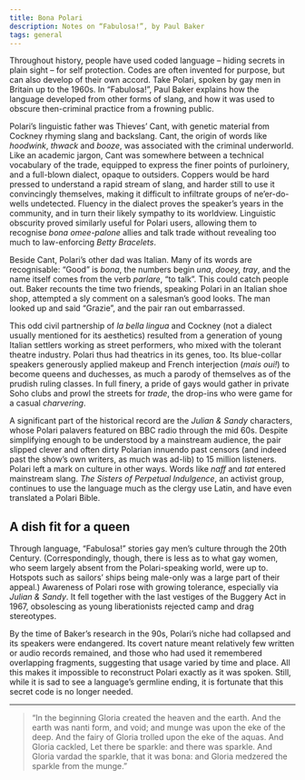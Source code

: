 ```yaml
---
title: Bona Polari
description: Notes on “Fabulosa!”, by Paul Baker
tags: general
---
```


Throughout history, people have used coded language – hiding secrets in plain sight – for self protection. Codes are often invented for purpose, but can also develop of their own accord. Take Polari, spoken by gay men in Britain up to the 1960s. In “Fabulosa!”, Paul Baker explains how the language developed from other forms of slang, and how it was used to obscure then-criminal practice from a frowning public.

Polari’s linguistic father was Thieves’ Cant, with genetic material from Cockney rhyming slang and backslang. Cant, the origin of words like _hoodwink_, _thwack_ and _booze_, was associated with the criminal underworld. Like an academic jargon, Cant was somewhere between a technical vocabulary of the trade, equipped to express the finer points of purloinery, and a full-blown dialect, opaque to outsiders. Coppers would be hard pressed to understand a rapid stream of slang, and harder still to use it convincingly themselves, making it difficult to infiltrate groups of ne’er-do-wells undetected. Fluency in the dialect proves the speaker’s years in the community, and in turn their likely sympathy to its worldview. Linguistic obscurity proved similarly useful for Polari users, allowing them to recognise _bona omee-palone_ allies and talk trade without revealing too much to law-enforcing _Betty Bracelets_.

Beside Cant, Polari’s other dad was Italian. Many of its words are recognisable: “Good” is _bona_, the numbers begin _una_, _dooey,_ _tray_, and the name itself comes from the verb _parlare_, “to talk”. This could catch people out. Baker recounts the time two friends, speaking Polari in an Italian shoe shop, attempted a sly comment on a salesman’s good looks. The man looked up and said “Grazie”, and the pair ran out embarrassed.

This odd civil partnership of _la bella lingua_ and Cockney (not a dialect usually mentioned for its aesthetics) resulted from a generation of young Italian settlers working as street performers, who mixed with the tolerant theatre industry. Polari thus had theatrics in its genes, too. Its blue-collar speakers generously applied makeup and French interjection (_mais oui!_) to become queens and duchesses, as much a parody of themselves as of the prudish ruling classes. In full finery, a pride of gays would gather in private Soho clubs and prowl the streets for _trade_, the drop-ins who were game for a casual _charvering_.

A significant part of the historical record are the _Julian & Sandy_ characters, whose Polari palavers featured on BBC radio through the mid 60s. Despite simplifying enough to be understood by a mainstream audience, the pair slipped clever and often dirty Polarian innuendo past censors (and indeed past the show’s own writers, as much was ad-lib) to 15 million listeners. Polari left a mark on culture in other ways. Words like _naff_ and _tat_ entered mainstream slang. _The Sisters of Perpetual Indulgence_, an activist group, continues to use the language much as the clergy use Latin, and have even translated a Polari Bible.


## A dish fit for a queen

Through language, “Fabulosa!” stories gay men’s culture through the 20th Century. (Correspondingly, though, there is less as to what gay women, who seem largely absent from the Polari-speaking world, were up to. Hotspots such as sailors’ ships being male-only was a large part of their appeal.) Awareness of Polari rose with growing tolerance, especially via _Julian & Sandy_. It fell together with the last vestiges of the Buggery Act in 1967, obsolescing as young liberationists rejected camp and drag stereotypes.

By the time of Baker’s research in the 90s, Polari’s niche had collapsed and its speakers were endangered. Its covert nature meant relatively few written or audio records remained, and those who had used it remembered overlapping fragments, suggesting that usage varied by time and place. All this makes it impossible to reconstruct Polari exactly as it was spoken. Still, while it is sad to see a language’s germline ending, it is fortunate that this secret code is no longer needed.

---

> “In the beginning Gloria created the heaven and the earth. And the earth was nanti form, and void; and munge was upon the eke of the deep. And the fairy of Gloria trolled upon the eke of the aquas. And Gloria cackled, Let there be sparkle: and there was sparkle. And Gloria vardad the sparkle, that it was bona: and Gloria medzered the sparkle from the munge.”
